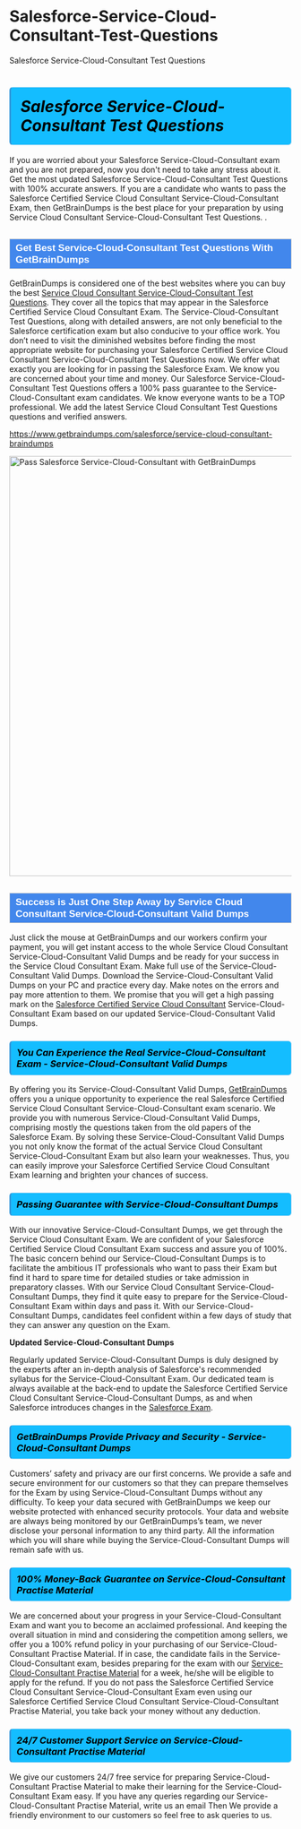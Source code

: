# Salesforce-Service-Cloud-Consultant-Test-Questions
Salesforce Service-Cloud-Consultant Test Questions
<h1><strong><span style="display: block; color: #000000; background: #14BDFF; border: 0.5px solid #AED6F1; border-left: 3px solid #3498DB; padding: .6em; border-radius: 6px;">                     <em>Salesforce Service-Cloud-Consultant <span class="exam_variation">Test Questions</span> </em>                </span></strong>            </h1>                        <p>If you are worried about your Salesforce Service-Cloud-Consultant exam and you are not prepared, now you don't need to take any stress about it.             Get the most updated Salesforce Service-Cloud-Consultant <span class="exam_variation">Test Questions</span> with 100% accurate answers. If you are a candidate who wants to pass the             Salesforce Certified Service Cloud Consultant Service-Cloud-Consultant Exam, then GetBrainDumps is the best place for your preparation by using Service Cloud Consultant Service-Cloud-Consultant <span class="exam_variation">Test Questions</span>. .</p>                        <h2 style="background: #4287ec; border: 1px solid #cccccc; padding: 5px 10px;">                <span style="color: #ffffff;">                    <span style="font-size: 11pt;">                        <span style="line-height: normal;">                            <span style="font-family: Calibri,sans-serif;">                                <strong>                                    <span style="font-size: 13.0pt;">Get Best Service-Cloud-Consultant <span class="exam_variation">Test Questions</span> With GetBrainDumps</span>                                </strong>                            </span>                        </span>                    </span>                </span>            </h2>                        <p>GetBrainDumps is considered one of the best websites where you can buy the best <a href="https://www.getbraindumps.com/salesforce/service-cloud-consultant-braindumps.html">Service Cloud Consultant Service-Cloud-Consultant <span class="exam_variation">Test Questions</span></a>.             They cover all the topics that may appear in the Salesforce Certified Service Cloud Consultant Exam. The Service-Cloud-Consultant <span class="exam_variation">Test Questions</span>,             along with detailed answers, are not only beneficial to the Salesforce certification exam but also conducive to your office work.             You don’t need to visit the diminished websites before finding the most appropriate website for purchasing your             Salesforce Certified Service Cloud Consultant Service-Cloud-Consultant <span class="exam_variation">Test Questions</span> now. We offer what exactly you are looking for in passing the Salesforce Exam.             We know you are concerned about your time and money. Our Salesforce Service-Cloud-Consultant <span class="exam_variation">Test Questions</span> offers a 100% pass guarantee to the             Service-Cloud-Consultant exam candidates. We know everyone wants to be a TOP professional. We add the latest Service Cloud Consultant <span class="exam_variation">Test Questions</span> questions and verified answers.</p>                        <p><a href="https://www.getbraindumps.com/salesforce/service-cloud-consultant-braindumps">https://www.getbraindumps.com/salesforce/service-cloud-consultant-braindumps</a></p>                        <p><a href="https://www.getbraindumps.com/"><img src="https://www.getbraindumps.com/images/get-updated-exam-questions-with-discount-getbraindumps.jpg" class="postImage" alt="Pass Salesforce Service-Cloud-Consultant with GetBrainDumps" width="750"></a></p>                            <h2 style="background: #4287ec; border: 1px solid #cccccc; padding: 5px 10px;">                <span style="color: #ffffff;">                    <span style="font-size: 11pt;">                        <span style="line-height: normal;">                            <span style="font-family: Calibri,sans-serif;">                                <strong>                                    <span style="font-size: 13.0pt;">Success is Just One Step Away by Service Cloud Consultant Service-Cloud-Consultant <span class="exam_variation2">Valid Dumps</span></span>                                </strong>                            </span>                        </span>                    </span>                </span>            </h2>                        <p>Just click the mouse at GetBrainDumps and our workers confirm your payment, you will get instant access to the whole Service Cloud Consultant Service-Cloud-Consultant <span class="exam_variation2">Valid Dumps</span>             and be ready for your success in the Service Cloud Consultant Exam. Make full use of the Service-Cloud-Consultant <span class="exam_variation2">Valid Dumps</span>. Download the Service-Cloud-Consultant <span class="exam_variation2">Valid Dumps</span> on your             PC and practice every day. Make notes on the errors and pay more attention to them. We promise that you will get a high passing mark on the             <a href="https://www.getbraindumps.com/salesforce/service-cloud-consultant-braindumps">Salesforce Certified Service Cloud Consultant</a> Service-Cloud-Consultant Exam based on our updated Service-Cloud-Consultant <span class="exam_variation2">Valid Dumps</span>.</p>                        <h3>                <strong>                    <span style="display: block; color: #000000; background: #14BDFF; border: 0.5px solid #AED6F1; border-left: 3px solid #3498DB; padding: .6em; border-radius: 6px;">                        <em>You Can Experience the Real Service-Cloud-Consultant Exam - Service-Cloud-Consultant <span class="exam_variation2">Valid Dumps</span></em>                    </span>                </strong>            </h3>                        <p>By offering you its Service-Cloud-Consultant <span class="exam_variation2">Valid Dumps</span>, <a href="https://www.getbraindumps.com/">GetBrainDumps</a> offers you a unique opportunity to experience the real             Salesforce Certified Service Cloud Consultant Service-Cloud-Consultant exam scenario. We provide you with numerous Service-Cloud-Consultant <span class="exam_variation2">Valid Dumps</span>, comprising mostly             the questions taken from the old papers of the Salesforce Exam. By solving these Service-Cloud-Consultant <span class="exam_variation2">Valid Dumps</span> you not only know the format of the actual             Service Cloud Consultant Service-Cloud-Consultant Exam but also learn your weaknesses. Thus, you can easily improve your             Salesforce Certified Service Cloud Consultant Exam learning and brighten your chances of success.</p>                        <h3>                <strong>                    <span style="display: block; color: #000000; background: #14BDFF; border: 0.5px solid #AED6F1; border-left: 3px solid #3498DB; padding: .6em; border-radius: 6px;">                        <em>Passing Guarantee with Service-Cloud-Consultant <span class="exam_variation3">Dumps</span></em>                    </span>                </strong>            </h3>                        <p>With our innovative Service-Cloud-Consultant <span class="exam_variation3">Dumps</span>, we get through the Service Cloud Consultant Exam. We are confident of your Salesforce Certified Service Cloud Consultant Exam             success and assure you of 100%. The basic concern behind our Service-Cloud-Consultant <span class="exam_variation3">Dumps</span> is to facilitate the ambitious IT professionals who want to pass their             Exam but find it hard to spare time for detailed studies or take admission in preparatory classes. With our Service Cloud Consultant Service-Cloud-Consultant <span class="exam_variation3">Dumps</span>, they             find it quite easy to prepare for the Service-Cloud-Consultant Exam within days and pass it. With our Service-Cloud-Consultant <span class="exam_variation3">Dumps</span>, candidates feel confident within a few days of             study that they can answer any question on the Exam.</p>                        <p><strong>Updated Service-Cloud-Consultant <span class="exam_variation3">Dumps</span></strong></p>                        <p>Regularly updated Service-Cloud-Consultant <span class="exam_variation3">Dumps</span> is duly designed by the experts after an in-depth analysis of Salesforce's recommended syllabus for the Service-Cloud-Consultant Exam.             Our dedicated team is always available at the back-end to update the Salesforce Certified Service Cloud Consultant Service-Cloud-Consultant <span class="exam_variation3">Dumps</span>,             as and when Salesforce introduces changes in the <a href="https://www.getbraindumps.com/salesforce-braindumps.html">Salesforce Exam</a>.</p>                        <h3>                <strong>                    <span style="display: block; color: #000000; background: #14BDFF; border: 0.5px solid #AED6F1; border-left: 3px solid #3498DB; padding: .6em; border-radius: 6px;">                        <em>GetBrainDumps Provide Privacy and Security - Service-Cloud-Consultant <span class="exam_variation3">Dumps</span></em>                    </span>                </strong>            </h3>                        <p>Customers’ safety and privacy are our first concerns. We provide a safe and secure environment for our customers so that they can prepare themselves for the Exam by using             Service-Cloud-Consultant <span class="exam_variation3">Dumps</span> without any difficulty. To keep your data secured with GetBrainDumps we keep our website protected with enhanced security protocols. Your data and website             are always being monitored by our GetBrainDumps’s team, we never disclose your personal information to any third party. All the information which you will share while buying             the Service-Cloud-Consultant <span class="exam_variation3">Dumps</span> will remain safe with us.</p>                        <h3>                <strong>                    <span style="display: block; color: #000000; background: #14BDFF; border: 0.5px solid #AED6F1; border-left: 3px solid #3498DB; padding: .6em; border-radius: 6px;">                        <em>100% Money-Back Guarantee on Service-Cloud-Consultant <span class="exam_variation4">Practise Material</span></em>                    </span>                </strong>            </h3>                        <p>We are concerned about your progress in your Service-Cloud-Consultant Exam and want you to become an acclaimed professional. And keeping the overall situation in mind and             considering the competition among sellers, we offer you a 100% refund policy in your purchasing of our Service-Cloud-Consultant <span class="exam_variation4">Practise Material</span>. If in case, the candidate fails in the             Service-Cloud-Consultant exam, besides preparing for the exam with our <a href="https://www.getbraindumps.com/salesforce/service-cloud-consultant-braindumps">Service-Cloud-Consultant <span class="exam_variation4">Practise Material</span></a> for a week, he/she will be eligible to apply for the refund. If you do not pass the             Salesforce Certified Service Cloud Consultant Service-Cloud-Consultant Exam even using our Salesforce Certified Service Cloud Consultant Service-Cloud-Consultant <span class="exam_variation4">Practise Material</span>, you             take back your money without any deduction.</p>                        <h3>                <strong>                    <span style="display: block; color: #000000; background: #14BDFF; border: 0.5px solid #AED6F1; border-left: 3px solid #3498DB; padding: .6em; border-radius: 6px;">                        <em>24/7 Customer Support Service on Service-Cloud-Consultant <span class="exam_variation4">Practise Material</span></em>                    </span>                </strong>            </h3>                        <p>We give our customers 24/7 free service for preparing Service-Cloud-Consultant <span class="exam_variation4">Practise Material</span> to make their learning for the Service-Cloud-Consultant Exam easy. If you have any queries regarding our             Service-Cloud-Consultant <span class="exam_variation4">Practise Material</span>, write us an email Then We provide a friendly environment to our customers so feel free to ask queries to us.</p>                    
